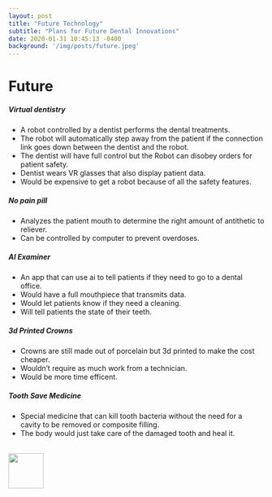 ```yaml
---
layout: post
title: "Future Technology"
subtitle: "Plans for Future Dental Innovations"
date: 2020-01-31 10:45:13 -0400
background: '/img/posts/future.jpeg'
---
```


# Future
##### Virtual dentistry
* A robot controlled by a dentist performs the dental treatments.
* The robot will automatically step away from the patient if the connection link goes down between the dentist and the robot.
* The dentist will have full control but the Robot can disobey orders for patient safety.
* Dentist wears VR glasses that also display patient data.
* Would be expensive to get a robot because of all the safety features.

##### No pain pill
* Analyzes the patient mouth to determine the right amount of antithetic to reliever.
* Can be controlled by computer to prevent overdoses.

##### AI Examiner
* An app that can use ai to tell patients if they need to go to a dental office.
* Would have a full mouthpiece that transmits data.
* Would let patients know if they need a cleaning.
* Will tell patients the state of their teeth.

##### 3d Printed Crowns
* Crowns are still made out of porcelain but 3d printed to make the cost cheaper.
* Wouldn’t require as much work from a technician.
* Would be more time efficent.

##### Tooth Save Medicine
* Special medicine that can kill tooth bacteria without the need for a cavity to be removed or composite filling.
* The body would just take care of the damaged tooth and heal it.

<br>
<img src="../../../img/posts/future.jpeg" height="69" width="69">